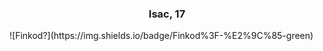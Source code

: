 
<div>
        <h3 align="center">Isac, 17</h3>
</div>
    <div>
        ![Finkod?](https://img.shields.io/badge/Finkod%3F-%E2%9C%85-green)
    </div>
